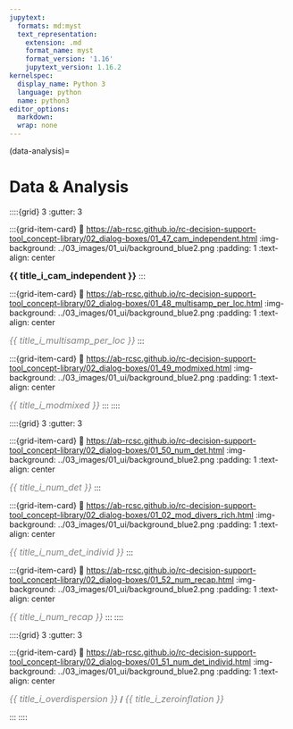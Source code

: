```yaml
---
jupytext:
  formats: md:myst
  text_representation:
    extension: .md
    format_name: myst
    format_version: '1.16'
    jupytext_version: 1.16.2
kernelspec:
  display_name: Python 3
  language: python
  name: python3
editor_options: 
  markdown: 
  wrap: none
---
```

(data-analysis)=
# Data & Analysis

::::{grid} 3
:gutter: 3

:::{grid-item-card} 
:link: https://ab-rcsc.github.io/rc-decision-support-tool_concept-library/02_dialog-boxes/01_47_cam_independent.html
:img-background: ../03_images/01_ui/background_blue2.png
:padding: 1
:text-align: center

**<font size='3'>{{ title_i_cam_independent }}</font></font>**
:::

:::{grid-item-card}
:link: https://ab-rcsc.github.io/rc-decision-support-tool_concept-library/02_dialog-boxes/01_48_multisamp_per_loc.html
:img-background: ../03_images/01_ui/background_blue2.png
:padding: 1
:text-align: center

*<font color='grey'><font size='3'>{{ title_i_multisamp_per_loc }}</font></font>*
:::

:::{grid-item-card}
:link: https://ab-rcsc.github.io/rc-decision-support-tool_concept-library/02_dialog-boxes/01_49_modmixed.html
:img-background: ../03_images/01_ui/background_blue2.png
:padding: 1
:text-align: center

*<font color='grey'><font size='3'>{{ title_i_modmixed }}</font></font>*
:::
::::

::::{grid} 3
:gutter: 3

:::{grid-item-card} 
:link: https://ab-rcsc.github.io/rc-decision-support-tool_concept-library/02_dialog-boxes/01_50_num_det.html
:img-background: ../03_images/01_ui/background_blue2.png
:padding: 1
:text-align: center

*<font color='grey'><font size='3'>{{ title_i_num_det }}</font></font>*
:::

:::{grid-item-card}
:link: https://ab-rcsc.github.io/rc-decision-support-tool_concept-library/02_dialog-boxes/01_02_mod_divers_rich.html
:img-background: ../03_images/01_ui/background_blue2.png
:padding: 1
:text-align: center

*<font color='grey'><font size='3'>{{ title_i_num_det_individ }}</font></font>*
:::

:::{grid-item-card}
:link: https://ab-rcsc.github.io/rc-decision-support-tool_concept-library/02_dialog-boxes/01_52_num_recap.html
:img-background: ../03_images/01_ui/background_blue2.png
:padding: 1
:text-align: center

*<font color='grey'><font size='3'>{{ title_i_num_recap }}</font></font>*
:::
::::

::::{grid} 3
:gutter: 3

:::{grid-item-card} 
:link: https://ab-rcsc.github.io/rc-decision-support-tool_concept-library/02_dialog-boxes/01_51_num_det_individ.html
:img-background: ../03_images/01_ui/background_blue2.png
:padding: 1
:text-align: center

*<font color='grey'><font size='3'>{{ title_i_overdispersion }}</font></font>* / *<font color='grey'><font size='3'>{{ title_i_zeroinflation }}</font></font>*

:::
::::